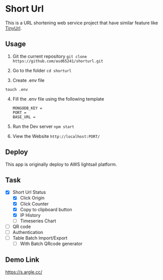 # Short Url

This is a URL shortening web service project that have similar feature like [TinyUrl](https://tinyurl.com). 

## Usage

1. Git the current repository
`git clone https://github.com/asd65241/shorturl.git`

2. Go to the folder
`cd shorturl`

3. Create .env file

  `touch .env`

4. Fill the .env file using the following template

   ```
   MONGODB_KEY = 
   PORT = 
   BASE_URL = 
   ```

5. Run the Dev server
  `npm start`

6. View the Website
  `http://localhost:PORT/`

## Deploy 

This app is originally deploy to AWS lightsail platform. 

## Task

- [x] Short Url Status
  - [x] Click Origin
  - [x] Click Counter
  - [x] Copy to clipboard button
  - [x] IP History
  - [ ] Timeseries Chart
- [ ] QR code
- [ ] Authentication
- [ ] Table Batch Import/Export
  - [ ] With Batch QRcode generator

## Demo Link

https://s.argle.cc/

